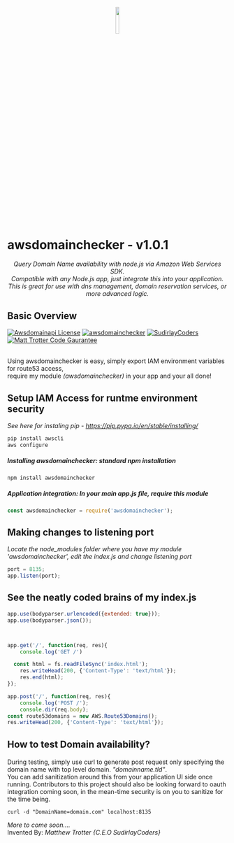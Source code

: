 <p align="center"><img width=12.5% src="http://sudirlaycoders.com/files/sclogo.png"></p>
<p align="center"><h1>awsdomainchecker - v1.0.1</h1></p>
<p align="center"><i>Query Domain Name availability with node.js via Amazon Web Services SDK. 
<br />Compatible with any Node.js app, just integrate this into your application. This is great for use with dns management, domain reservation services, or more advanced logic.</i></p>


## Basic Overview
[![Awsdomainapi License](https://img.shields.io/badge/Licensed-Matt%20Trotter-orange.svg)](https://github.com/sudir/awsdomainchecker/blob/master/LICENSE.txt)
[![awsdomainchecker](https://img.shields.io/badge/awsdomainchecker-npm-blue.svg)](https://www.npmjs.com/package/awsdomainchecker)
[![SudirlayCoders](https://img.shields.io/badge/SudirlayCoders-Experts-brightgreen.svg)](http://www.sudirlaycoders.com)
[![Matt Trotter Code Gaurantee](https://img.shields.io/badge/Fully%20Tested-v1.0.1-red.svg)]()

<br />
Using awsdomainchecker is easy, simply export IAM environment variables for route53 access, 
<br>require my module <i>(awsdomainchecker)</i> in your app and your all done!

## Setup IAM Access for runtme environment security 
<i>See here for instaling pip - https://pip.pypa.io/en/stable/installing/</i>
```bash
pip install awscli
aws configure
```

##### Installing awsdomainchecker: standard npm installation
```bash
npm install awsdomainchecker
```

##### Application integration: In your main app.js file, require this module
```javascript
const awsdomainchecker = require('awsdomainchecker');
```

## Making changes to listening port
<i>Locate the node_modules folder where you have my module 'awsdomainchecker', edit the index.js and change listening port</i> 
```javascript
port = 8135;
app.listen(port);
```
## See the neatly coded brains of my index.js
```javascript
app.use(bodyparser.urlencoded({extended: true}));
app.use(bodyparser.json());



app.get('/', function(req, res){
    console.log('GET /')

  const html = fs.readFileSync('index.html');
    res.writeHead(200, {'Content-Type': 'text/html'});
    res.end(html);
});

app.post('/', function(req, res){
    console.log('POST /');
    console.dir(req.body);
const route53domains = new AWS.Route53Domains();
res.writeHead(200, {'Content-Type': 'text/html'});
```
## How to test Domain availability?

#### 
During testing, simply use curl to generate post request only specifying the domain name with top level domain. <i>"domainname.tld"</i>. 
<br />You can add sanitization around this from your application UI side once running. Contributors to this project should also be looking
forward to oauth integration coming soon, in the mean-time security is on you to sanitize for the time being.

```
curl -d "DomainName=domain.com" localhost:8135
```

<i>More to come soon....</i>
<br />Invented By: <i>Matthew Trotter {C.E.O SudirlayCoders}</i>
